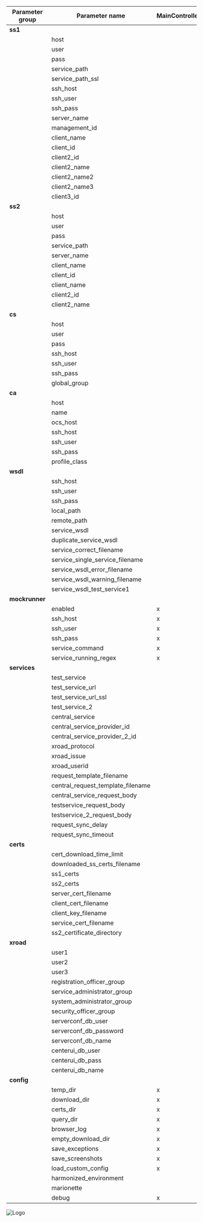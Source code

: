| Parameter group | Parameter name | MainController | 2.1.3 | 2.1.8 | 2.1.9 | 2.2.1 | 2.2.2 | 2.2.5 | 2.2.6 | 2.2.7 | 2.2.8 | 2.2.9 | 2.9.1 | 2.10.1 | 2.11.1 | 2.11.2 |
| --- | --- | --- | --- | --- | --- | --- | --- | --- | --- | --- | --- | --- | --- | --- | --- | --- |
| **ss1** |   |   |   |   |   |   |   |   |   |   |   |   |   |   |   |   |
|   | host |   | x |   | x | x |   |   |   | x |   |   |   | x | x |   |
|   | user |   | x |   | x | x |   |   |   | x |   |   |   |   | x |   |
|   | pass |   | x |   | x | x |   |   |   | x |   |   |   |   | x |   |
|   | service\_path |   |   |   |   |   |   | x | x | x | x |   |   |   |   |   |
|   | service\_path\_ssl |   |   |   |   |   |   |   |   | x |   |   |   |   |   |   |
|   | ssh\_host |   |   |   |   |   |   |   |   |   |   |   |   | x |   | x |
|   | ssh\_user |   |   |   |   |   |   |   |   |   |   |   |   | x |   | x |
|   | ssh\_pass |   |   |   |   |   |   |   |   |   |   |   |   | x |   | x |
|   | server\_name |   |   |   |   | x |   |   |   |   |   |   |   |   | x |   |
|   | management\_id |   |   |   |   | x |   |   |   |   |   |   |   |   |   |   |
|   | client\_name |   |   |   |   | x |   |   |   |   |   |   |   |   |   |   |
|   | client\_id |   |   | x |   | x | x | x | x | x | x |   |   |   |   |   |
|   | client2\_id |   |   |   |   |   |   |   |   |   |   |   | x |   | x | x |
|   | client2\_name |   |   |   |   |   |   |   |   |   |   |   | x |   | x | x |
|   | client2\_name2 |   |   |   |   |   |   |   |   |   |   |   |   |   | x |   |
|   | client2\_name3 |   |   |   |   |   |   |   |   |   |   |   | x |   |   |   |
|   | client3\_id |   |   |   |   |   |   |   |   |   |   |   |   | x |   |   |
| **ss2** |   |   |   |   |   |   |   |   |   |   |   |   |   |   |   |   |
|   | host |   |   | x |   | x | x | x | x | x | x | x |   |   |   |   |
|   | user |   |   | x |   | x | x | x | x | x | x | x |   |   |   |   |
|   | pass |   |   | x |   | x | x | x | x | x | x | x |   |   |   |   |
|   | service\_path |   |   |   |   |   |   |   |   |   |   | x |   |   |   |   |
|   | server\_name |   |   |   |   | x |   |   |   |   |   |   |   |   |   |   |
|   | client\_name |   |   |   |   | x |   |   |   |   |   |   |   |   |   |   |
|   | client\_id |   |   | x |   | x | x | x | x | x |   | x |   |   |   |   |
|   | client\_name |   |   |   |   | x |   |   |   |   |   |   |   |   |   |   |
|   | client2\_id |   |   |   |   | x |   |   |   |   |   | x |   |   |   |   |
|   | client2\_name |   |   |   |   | x |   |   |   |   |   |   |   |   |   |   |
| **cs** |   |   |   |   |   |   |   |   |   |   |   |   |   |   |   |   |
|   | host |   | x |   |   | x |   |   |   |   | x |   | x |   | x | x |
|   | user |   | x |   |   | x |   |   |   |   | x |   |   |   | x | x |
|   | pass |   | x |   |   | x |   |   |   |   | x |   |   |   | x | x |
|   | ssh\_host |   |   |   |   |   |   |   |   |   |   |   | x |   | x |   |
|   | ssh\_user |   |   |   |   |   |   |   |   |   |   |   | x |   | x |   |
|   | ssh\_pass |   |   |   |   |   |   |   |   |   |   |   | x |   | x |   |
|   | global\_group |   |   |   |   |   |   |   |   |   |   |   |   |   | x |   |
| **ca** |   |   |   |   |   |   |   |   |   |   |   |   |   |   |   |   |
|   | host |   | x |   |   |   |   |   |   |   |   |   |   |   |   |   |
|   | name |   | x |   |   |   |   |   |   |   |   |   |   |   |   |   |
|   | ocs\_host |   | x |   |   |   |   |   |   |   |   |   |   |   |   |   |
|   | ssh\_host |   | x |   |   |   |   |   |   |   |   |   |   |   |   |   |
|   | ssh\_user |   | x |   |   |   |   |   |   |   |   |   |   |   |   |   |
|   | ssh\_pass |   | x |   |   |   |   |   |   |   |   |   |   |   |   |   |
|   | profile\_class |   | x |   |   |   |   |   |   |   |   |   |   |   |   |   |
| **wsdl** |   |   |   |   |   |   |   |   |   |   |   |   |   |   |   |   |
|   | ssh\_host |   |   |   |   |   |   | x |   |   |   |   |   |   |   |   |
|   | ssh\_user |   |   |   |   |   |   | x |   |   |   |   |   |   |   |   |
|   | ssh\_pass |   |   |   |   |   |   | x |   |   |   |   |   |   |   |   |
|   | local\_path |   |   |   |   |   |   | x |   |   |   |   |   |   |   |   |
|   | remote\_path |   |   | x |   |   | x | x | x | x | x | x |   |   |   | x |
|   | service\_wsdl |   |   | x |   |   | x | x | x | x | x | x |   |   |   | x |
|   | duplicate\_service\_wsdl |   |   |   |   |   | x |   |   |   |   |   |   |   |   |   |
|   | service\_correct\_filename |   |   |   |   |   |   | x |   |   |   |   |   |   |   |   |
|   | service\_single\_service\_filename |   |   |   |   |   |   | x |   |   |   |   |   |   |   |   |
|   | service\_wsdl\_error\_filename |   |   |   |   |   |   | x |   |   |   |   |   |   |   |   |
|   | service\_wsdl\_warning\_filename |   |   |   |   |   |   | x |   |   |   |   |   |   |   |   |
|   | service\_wsdl\_test\_service1 |   |   |   |   |   |   | x |   |   |   |   |   |   |   |   |
| **mockrunner** |   |   |   |   |   |   |   |   |   |   |   |   |   |   |   |   |
|   | enabled | x |   |   |   |   |   |   |   |   |   |   |   |   |   |   |
|   | ssh\_host | x |   |   |   |   |   |   |   |   |   |   |   |   |   |   |
|   | ssh\_user | x |   |   |   |   |   |   |   |   |   |   |   |   |   |   |
|   | ssh\_pass | x |   |   |   |   |   |   |   |   |   |   |   |   |   |   |
|   | service\_command | x |   |   |   |   |   |   |   |   |   |   |   |   |   |   |
|   | service\_running\_regex | x |   |   |   |   |   |   |   |   |   |   |   |   |   |   |
| **services** |   |   |   |   |   |   |   |   |   |   |   |   |   |   |   |   |
|   | test\_service |   |   | x |   |   | x | x |   | x | x | x |   |   |   |   |
|   | test\_service\_url |   |   |   |   |   |   |   |   | x |   |   |   |   |   |   |
|   | test\_service\_url\_ssl |   |   |   |   |   |   |   |   | x |   |   |   |   |   |   |
|   | test\_service\_2 |   |   |   |   |   | x | x | x |   |   |   |   |   |   |   |
|   | central\_service |   |   |   |   |   |   |   |   |   | x |   |   |   |   |   |
|   | central\_service\_provider\_id |   |   |   |   |   |   |   |   |   | x |   |   |   |   |   |
|   | central\_service\_provider\_2\_id |   |   |   |   |   |   |   |   |   | x |   |   |   |   |   |
|   | xroad\_protocol |   |   |   |   |   |   | x | x | x | x | x |   |   |   |   |
|   | xroad\_issue |   |   |   |   |   |   | x | x | x | x | x |   |   |   |   |
|   | xroad\_userid |   |   |   |   |   |   | x | x | x | x | x |   |   |   |   |
|   | request\_template\_filename |   |   |   |   |   |   | x | x | x | x | x |   |   |   |   |
|   | central\_request\_template\_filename |   |   |   |   |   |   |   |   |   | x |   |   |   |   |   |
|   | central\_service\_request\_body |   |   |   |   |   |   |   |   |   | x |   |   |   |   |   |
|   | testservice\_request\_body |   |   |   |   |   |   | x |   | x |   |   |   |   |   |   |
|   | testservice\_2\_request\_body |   |   |   |   |   |   | x | x |   | x | x |   |   |   |   |
|   | request\_sync\_delay |   |   |   |   |   |   |   |   | x | x |   |   |   |   |   |
|   | request\_sync\_timeout |   |   |   |   |   |   |   |   | x | x |   |   |   |   |   |
| **certs** |   |   |   |   |   |   |   |   |   |   |   |   |   |   |   |   |
|   | cert\_download\_time\_limit |   |   |   |   |   |   |   |   | x |   |   |   |   |   |   |
|   | downloaded\_ss\_certs\_filename |   |   |   |   |   |   |   |   | x |   |   |   |   |   |   |
|   | ss1\_certs |   |   |   |   |   |   |   |   | x |   |   |   |   |   |   |
|   | ss2\_certs |   |   |   |   |   |   |   |   | x |   |   |   |   |   |   |
|   | server\_cert\_filename |   |   |   |   |   |   |   |   | x |   |   |   |   |   |   |
|   | client\_cert\_filename |   |   |   |   |   |   |   |   | x |   |   |   |   |   |   |
|   | client\_key\_filename |   |   |   |   |   |   |   |   | x |   |   |   |   |   |   |
|   | service\_cert\_filename |   |   |   |   |   |   |   |   | x |   |   |   |   |   |   |
|   | ss2\_certificate\_directory |   |   |   |   |   |   |   |   | x |   |   |   |   |   |   |
| **xroad** |   |   |   |   |   |   |   |   |   |   |   |   |   |   |   |   |
|   | user1 |   |   |   |   |   |   |   |   |   |   |   | x | x | x | x |
|   | user2 |   |   |   |   |   |   |   |   |   |   |   | x | x | x | x |
|   | user3 |   |   |   |   |   |   |   |   |   |   |   | x | x | x | x |
|   | registration\_officer\_group |   |   |   |   |   |   |   |   |   |   |   | x | x | x | x |
|   | service\_administrator\_group |   |   |   |   |   |   |   |   |   |   |   |   |   |   | x |
|   | system\_administrator\_group |   |   |   |   |   |   |   |   |   |   |   |   |   | x |   |
|   | security\_officer\_group |   |   |   |   |   |   |   |   |   |   |   |   |   | x |   |
|   | serverconf\_db\_user |   |   |   |   |   |   |   |   |   |   |   |   | x |   |   |
|   | serverconf\_db\_password |   |   |   |   |   |   |   |   |   |   |   |   | x |   |   |
|   | serverconf\_db\_name |   |   |   |   |   |   |   |   |   |   |   |   | x |   |   |
|   | centerui\_db\_user |   |   |   |   |   |   |   |   |   |   |   | x |   |   |   |
|   | centerui\_db\_pass |   |   |   |   |   |   |   |   |   |   |   | x |   |   |   |
|   | centerui\_db\_name |   |   |   |   |   |   |   |   |   |   |   | x |   |   |   |
| **config** |   |   |   |   |   |   |   |   |   |   |   |   |   |   |   |   |
|   | temp\_dir | x |   |   |   |   |   |   |   |   |   |   |   |   |   |   |
|   | download\_dir | x |   |   |   |   |   |   |   |   |   |   |   |   |   |   |
|   | certs\_dir | x |   |   |   |   |   |   |   |   |   |   |   |   |   |   |
|   | query\_dir | x |   |   |   |   |   |   |   |   |   |   |   |   |   |   |
|   | browser\_log | x |   |   |   |   |   |   |   |   |   |   |   |   |   |   |
|   | empty\_download\_dir | x |   |   |   |   |   |   |   |   |   |   |   |   |   |   |
|   | save\_exceptions | x |   |   |   |   |   |   |   |   |   |   |   |   |   |   |
|   | save\_screenshots | x |   |   |   |   |   |   |   |   |   |   |   |   |   |   |
|   | load\_custom\_config | x |   |   |   |   |   |   |   |   |   |   |   |   |   |   |
|   | harmonized\_environment |  | x |   |   |   |   |   |   |   |   |   |   |   |   |   |
|   | marionette |  | x |   |   |   |   |   |   |   |   |   |   |   |   |   |
|   | debug | x |   |   |   |   |   |   |   |   |   |   |   |   |   |   |

![Logo](https://raw.githubusercontent.com/ria-ee/X-Road/develop/doc/Manuals/img/eu_regional_development_fund_horizontal_div_15.png "EU logo")